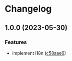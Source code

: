 # Changelog

## 1.0.0 (2023-05-30)


### Features

* implement i18n ([c58aae6](https://github.com/xsolla/pay-station-sdk/commit/c58aae642f46c3c5bd2ab641fa18341a6f42a9ba))
